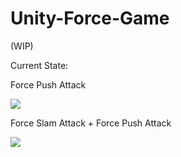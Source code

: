 # Unity-Force-Game
(WIP)

Current State:

Force Push Attack

![](images/preview1.gif)

Force Slam Attack + Force Push Attack

![](images/preview2.gif)
